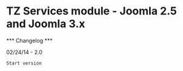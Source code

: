 # TZ Services module - Joomla 2.5 and Joomla 3.x

*** Changelog ***

02/24/14 - 2.0

    Start version 

